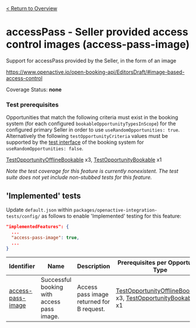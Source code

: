 [< Return to Overview](../../README.md)
# accessPass - Seller provided access control images  (access-pass-image)

Support for accessPass provided by the Seller, in the form of an image


https://www.openactive.io/open-booking-api/EditorsDraft/#image-based-access-control

Coverage Status: **none**
### Test prerequisites
Opportunities that match the following criteria must exist in the booking system (for each configured `bookableOpportunityTypesInScope`) for the configured primary Seller in order to use `useRandomOpportunities: true`. Alternatively the following `testOpportunityCriteria` values must be supported by the [test interface](https://openactive.io/test-interface/) of the booking system for `useRandomOpportunities: false`.

[TestOpportunityOfflineBookable](https://openactive.io/test-interface#TestOpportunityOfflineBookable) x3, [TestOpportunityBookable](https://openactive.io/test-interface#TestOpportunityBookable) x1

*Note the test coverage for this feature is currently nonexistent. The test suite does not yet include non-stubbed tests for this feature.*


## 'Implemented' tests

Update `default.json` within `packages/openactive-integration-tests/config/` as follows to enable 'Implemented' testing for this feature:

```json
"implementedFeatures": {
  ...
  "access-pass-image": true,
  ...
}
```

| Identifier | Name | Description | Prerequisites per Opportunity Type |
|------------|------|-------------|---------------|
| [access-pass-image](./implemented/access-pass-image-test.js) | Successful booking with access pass image. | Access pass image returned for B request. | [TestOpportunityOfflineBookable](https://openactive.io/test-interface#TestOpportunityOfflineBookable) x3, [TestOpportunityBookable](https://openactive.io/test-interface#TestOpportunityBookable) x1 |


